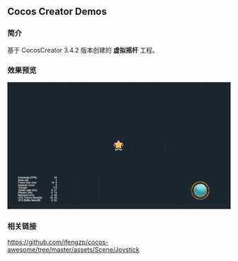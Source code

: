 ## Cocos Creator Demos

### 简介
基于 CocosCreator 3.4.2 版本创建的 **虚拟摇杆** 工程。

### 效果预览
![image](../../gif/202201/2022012014.gif)

### 相关链接
https://github.com/ifengzp/cocos-awesome/tree/master/assets/Scene/Joystick